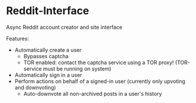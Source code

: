 # Reddit-Interface
Async Reddit account creator and site interface

Features:
 - Automatically create a user
   - Bypasses captcha
   - TOR enabled: contact the captcha service using a TOR proxy! (TOR-service must be running on system)
 - Automatically sign in a user
 - Perform actions on behalf of a signed-in user (currently only upvoting and downvoting)
   - Auto-downvote all non-archived posts in a user's history
